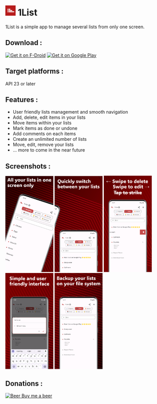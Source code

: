 # <img src="fastlane/metadata/icon.png" width="32" /> 1List

1List is a simple app to manage several lists from only one screen.

## Download :
[<img src="https://fdroid.gitlab.io/artwork/badge/get-it-on.png"
     alt="Get it on F-Droid"
     height="80">](https://f-droid.org/packages/com.lolo.io.onelist/)
[<img src="https://play.google.com/intl/en_us/badges/images/generic/en-play-badge.png"
     alt="Get it on Google Play"
     height="80">](https://play.google.com/store/apps/details?id=com.lolo.io.onelist)

## Target platforms :

API 23 or later

## Features :

-   User friendly lists management and smooth navigation
-   Add, delete, edit items in your lists
-   Move items within your lists
-   Mark items as done or undone
-   Add comments on each items
-   Create an unlimited number of lists
-   Move, edit, remove your lists
-   ... more to come in the near future

## Screenshots :

<img src="fastlane/metadata/android/en-US/images/phoneScreenshots/screen1.png" width="150" /> <img src="fastlane/metadata/android/en-US/images/phoneScreenshots/screen2.png" width="150" /> <img src="fastlane/metadata/android/en-US/images/phoneScreenshots/screen3.png" width="150" /> <img src="fastlane/metadata/android/en-US/images/phoneScreenshots/screen4.png" width="150" /> <img src="fastlane/metadata/android/en-US/images/phoneScreenshots/screen5.png" width="150" />

## Donations :

[<img src="https://upload.wikimedia.org/wikipedia/commons/7/76/577-beer-mug.svg?sanitize=true"
     alt="Beer"
     height="20"> Buy me a beer](https://www.paypal.com/donate/?business=Z32JPDRAJV2ZQ&no_recurring=0&item_name=1List+App&currency_code=EUR)
